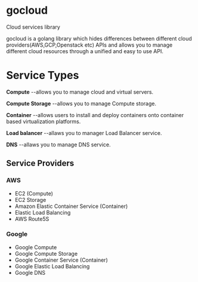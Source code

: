# gocloud
Cloud services library


gocloud is a golang library which hides differences between different cloud providers(AWS,GCP,Openstack etc) APIs and allows you to manage different cloud resources through a unified and easy to use API.

# Service Types

**Compute**  --allows you to manage cloud and virtual servers.

**Compute Storage**  --allows you to manage Compute storage.

**Container**  --allows users to install and deploy containers onto container based virtualization platforms.

**Load balancer**  --allaws you to manager Load Balancer service.

**DNS**  --allaws you to manage DNS service.


## Service Providers

### AWS

- EC2 (Compute)
- EC2 Storage
- Amazon Elastic Container Service (Container)
- Elastic Load Balancing
- AWS Route5S

### Google

- Google Compute
- Google Compute  Storage
- Google  Container Service (Container)
- Google Elastic Load Balancing 
- Google DNS 
